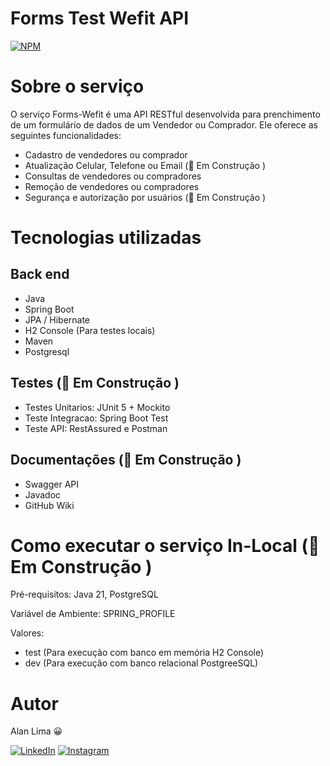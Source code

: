 # Forms Test Wefit API
[![NPM](https://img.shields.io/npm/l/react)](https://github.com/limaCodeLab/ams-inventory-api/blob/master/LICENSE) 

# Sobre o serviço 

O serviço Forms-Wefit é uma API RESTful desenvolvida para prenchimento de um formulário de dados de um Vendedor ou Comprador. Ele oferece as seguintes funcionalidades:
- Cadastro de vendedores ou comprador
- Atualização Celular, Telefone ou Email (🚧 Em Construção )
- Consultas de vendedores ou compradores
- Remoção de vendedores ou compradores
- Segurança e autorização por usuários (🚧 Em Construção )

# Tecnologias utilizadas

## Back end
- Java
- Spring Boot
- JPA / Hibernate
- H2 Console (Para testes locais)
- Maven
- Postgresql


## Testes (🚧 Em Construção )
- Testes Unitarios: JUnit 5 + Mockito
- Teste Integracao: Spring Boot Test
- Teste API: RestAssured e Postman

## Documentações (🚧 Em Construção )
- Swagger API
- Javadoc
- GitHub Wiki

# Como executar o serviço In-Local (🚧 Em Construção )

Pré-requisitos: Java 21, PostgreSQL

Variável  de Ambiente: SPRING_PROFILE

Valores: 
- test (Para execução com banco em memória H2 Console)
- dev (Para execução com banco relacional PostgreeSQL)

# Autor

Alan Lima 😀
<p>
  <a href="https://www.linkedin.com/in/alaanlimaa/" target="_blank"><img alt="LinkedIn" src="https://img.shields.io/badge/linkedin-%230077B5.svg?&style=for-the-badge&logo=linkedin&logoColor=white" /></a> 
  <a href="https://www.instagram.com/alaanlimaa/" target="_blank"><img alt="Instagram" src="https://img.shields.io/badge/Instagram-%23E4405F?logo=Instagram&logoColor=white&style=for-the-badge" /></a>
</p>
